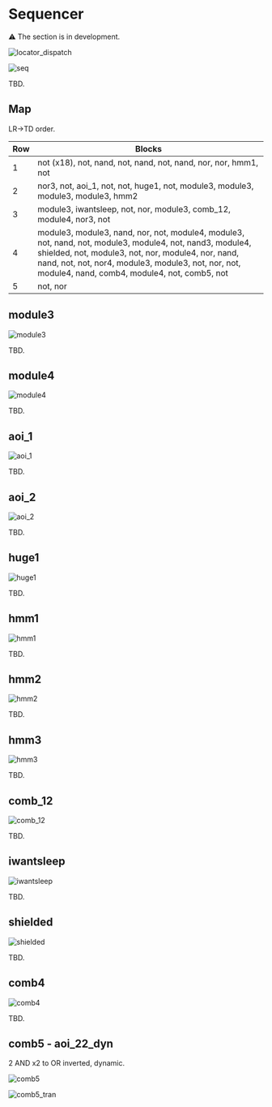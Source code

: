 # Sequencer

:warning: The section is in development.

![locator_dispatch](/imgstore/locator_dispatch.png)

![seq](/imgstore/seq.jpg)

TBD.

## Map

LR->TD order.

|Row|Blocks|
|---|---|
|1|not (x18), not, nand, not, nand, not, nand, nor, nor, hmm1, not|
|2|nor3, not, aoi_1, not, not, huge1, not, module3, module3, module3, module3, hmm2|
|3|module3, iwantsleep, not, nor, module3, comb_12, module4, nor3, not|
|4|module3, module3, nand, nor, not, module4, module3, not, nand, not, module3, module4, not, nand3, module4, shielded, not, module3, not, nor, module4, nor, nand, nand, not, not, nor4, module3, module3, not, nor, not, module4, nand, comb4, module4, not, comb5, not|
|5|not, nor|

## module3

![module3](/imgstore/modules/module3.jpg)

TBD.

## module4

![module4](/imgstore/modules/module4.jpg)

TBD.

## aoi_1

![aoi_1](/imgstore/modules/aoi_1.jpg)

TBD.

## aoi_2

![aoi_2](/imgstore/modules/aoi_2.jpg)

TBD.

## huge1

![huge1](/imgstore/modules/huge1.jpg)

TBD.

## hmm1

![hmm1](/imgstore/modules/hmm1.jpg)

TBD.

## hmm2

![hmm2](/imgstore/modules/hmm2.jpg)

TBD.

## hmm3

![hmm3](/imgstore/modules/hmm3.jpg)

TBD.

## comb_12

![comb_12](/imgstore/modules/comb_12.jpg)

TBD.

## iwantsleep

![iwantsleep](/imgstore/modules/iwantsleep.jpg)

TBD.

## shielded

![shielded](/imgstore/modules/shielded.jpg)

TBD.

## comb4

![comb4](/imgstore/modules/comb4.jpg)

TBD.

## comb5 - aoi_22_dyn

2 AND x2 to OR inverted, dynamic.

![comb5](/imgstore/modules/comb5.jpg)

![comb5_tran](/imgstore/modules/comb5_tran.jpg)

